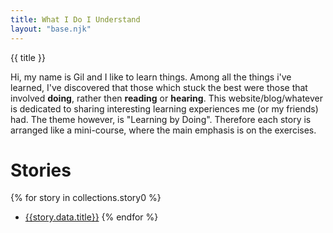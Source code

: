 ```yaml
---
title: What I Do I Understand
layout: "base.njk"
---
```

<div class="home_title"> {{ title }}</div>

Hi, my name is Gil and I like to learn things. Among all the things i've learned, I've discovered that those which stuck the best were those that involved **doing**, rather then **reading** or **hearing**.
This website/blog/whatever is dedicated to sharing interesting learning experiences me (or my friends) had. The theme however, is "Learning by Doing". Therefore each story is arranged like a mini-course, where the main emphasis is on the exercises.
    

# Stories
{% for story in collections.story0 %}
- [{{story.data.title}}]({{story.url}}) 
{% endfor %}

